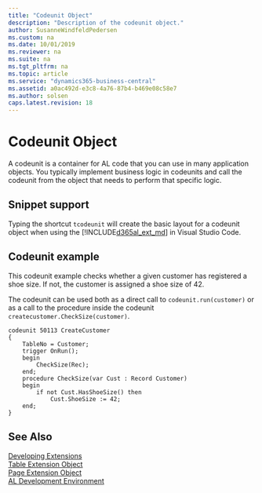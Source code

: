 ```yaml
---
title: "Codeunit Object"
description: "Description of the codeunit object."
author: SusanneWindfeldPedersen
ms.custom: na
ms.date: 10/01/2019
ms.reviewer: na
ms.suite: na
ms.tgt_pltfrm: na
ms.topic: article
ms.service: "dynamics365-business-central"
ms.assetid: a0ac492d-e3c8-4a76-87b4-b469e08c58e7
ms.author: solsen
caps.latest.revision: 18
---
```


# Codeunit Object
A codeunit is a container for AL code that you can use in many application objects. You typically implement business logic in codeunits and call the codeunit from the object that needs to perform that specific logic.

## Snippet support
Typing the shortcut `tcodeunit` will create the basic layout for a codeunit object when using the [!INCLUDE[d365al_ext_md](../includes/d365al_ext_md.md)] in Visual Studio Code.

## Codeunit example
This codeunit example checks whether a given customer has registered a shoe size. If not, the customer is assigned a shoe size of 42.

The codeunit can be used both as a direct call to `codeunit.run(customer)` or as a call to the procedure inside the codeunit `createcustomer.CheckSize(customer)`.

```
codeunit 50113 CreateCustomer
{
    TableNo = Customer;
    trigger OnRun();
    begin
        CheckSize(Rec);
    end;
    procedure CheckSize(var Cust : Record Customer)
    begin
        if not Cust.HasShoeSize() then
            Cust.ShoeSize := 42;
    end;
}

```

## See Also
[Developing Extensions](devenv-dev-overview.md)  
[Table Extension Object](devenv-table-ext-object.md)  
[Page Extension Object](devenv-page-ext-object.md)  
[AL Development Environment](devenv-reference-overview.md)
